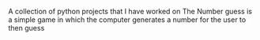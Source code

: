 A collection of python projects that I have worked on
The Number guess is a simple game in which the computer generates a number for the user to then guess
